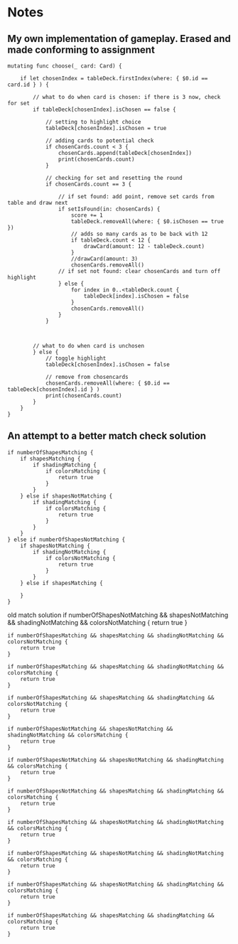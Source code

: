 #  Notes

## My own implementation of gameplay. Erased and made conforming to assignment
    mutating func choose(_ card: Card) {
        
        if let chosenIndex = tableDeck.firstIndex(where: { $0.id == card.id } ) {
            
            // what to do when card is chosen: if there is 3 now, check for set
            if tableDeck[chosenIndex].isChosen == false {
                
                // setting to highlight choice
                tableDeck[chosenIndex].isChosen = true
                
                // adding cards to potential check
                if chosenCards.count < 3 {
                    chosenCards.append(tableDeck[chosenIndex])
                    print(chosenCards.count)
                }
                
                // checking for set and resetting the round
                if chosenCards.count == 3 {
                    
                    // if set found: add point, remove set cards from table and draw next
                    if setIsFound(in: chosenCards) {
                        score += 1
                        tableDeck.removeAll(where: { $0.isChosen == true })
                        // adds so many cards as to be back with 12
                        if tableDeck.count < 12 {
                            drawCard(amount: 12 - tableDeck.count)
                        }
                        //drawCard(amount: 3)
                        chosenCards.removeAll()
                    // if set not found: clear chosenCards and turn off highlight
                    } else {
                        for index in 0..<tableDeck.count {
                            tableDeck[index].isChosen = false
                        }
                        chosenCards.removeAll()
                    }
                }
                
                
                
            // what to do when card is unchosen
            } else {
                // toggle highlight
                tableDeck[chosenIndex].isChosen = false
                
                // remove from chosencards
                chosenCards.removeAll(where: { $0.id == tableDeck[chosenIndex].id } )
                print(chosenCards.count)
            }
        }
    }


## An attempt to a better match check solution
    if numberOfShapesMatching {
        if shapesMatching {
            if shadingMatching {
                if colorsMatching {
                    return true
                }
            }
        } else if shapesNotMatching {
            if shadingMatching {
                if colorsMatching {
                    return true
                }
            }
        }
    } else if numberOfShapesNotMatching {
        if shapesNotMatching {
            if shadingNotMatching {
                if colorsNotMatching {
                    return true
                }
            }
        } else if shapesMatching {
            
        }
    }


old match solution
    if numberOfShapesNotMatching && shapesNotMatching && shadingNotMatching && colorsNotMatching {
        return true
    }
    
    if numberOfShapesMatching && shapesMatching && shadingNotMatching && colorsNotMatching {
        return true
    }
    
    if numberOfShapesMatching && shapesMatching && shadingNotMatching && colorsMatching {
        return true
    }
    
    if numberOfShapesMatching && shapesMatching && shadingMatching && colorsNotMatching {
        return true
    }
    
    if numberOfShapesNotMatching && shapesNotMatching && shadingNotMatching && colorsMatching {
        return true
    }
    
    if numberOfShapesNotMatching && shapesNotMatching && shadingMatching && colorsMatching {
        return true
    }
    
    if numberOfShapesNotMatching && shapesMatching && shadingMatching && colorsMatching {
        return true
    }
    
    if numberOfShapesMatching && shapesNotMatching && shadingNotMatching && colorsMatching {
        return true
    }
    
    if numberOfShapesMatching && shapesNotMatching && shadingNotMatching && colorsMatching {
        return true
    }
    
    if numberOfShapesMatching && shapesNotMatching && shadingMatching && colorsMatching {
        return true
    }
    
    if numberOfShapesMatching && shapesMatching && shadingMatching && colorsMatching {
        return true
    }
